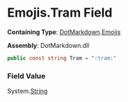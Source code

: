 # Emojis\.Tram Field

**Containing Type**: [DotMarkdown](../../README.md)\.[Emojis](../README.md)

**Assembly**: DotMarkdown\.dll

```csharp
public const string Tram = ":tram:"
```

### Field Value

System\.[String](https://docs.microsoft.com/en-us/dotnet/api/system.string)